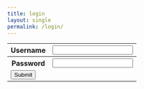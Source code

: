 ```yaml
---
title: login
layout: single
permalink: /login/
---
```


<table>
    <tr>
        <th>Username</th>
        <th><input type="text" id="username" name="username"></th>
    </tr>
        <th>Password</th>
        <th><input type="text" id="password" name="password">
    <tr>
    </tr>
        <td><button type="submit" value="Submit" onclick="login_user()">Submit</button></td>
    <tr>
    </tr>

<script>

    // Replace with domain and api call of backend
    url = ""

    function login_user() {
        const body = {
            username: document.getElementById("username"),
            password: document.getElementById("password")
        };

        const request_options = {
            method: "POST",
            mode: "cors",
            cache: "no-cache",
            credentials: "include",
            body: JSON.stringify(body),
            headers: {
                "content-type" : "application/json"
            }
        };

        fetch(url, request_options).then(response => {
            if (response.status != 200) {
                alert("Error ocurred: Check username and password");
                return;
            }

            alert("Logged in");
            console.log(response);
            window.location.href = "/";
        })


    }
</script>
